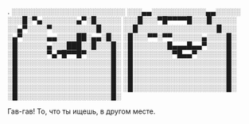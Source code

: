 
.
░░░░░░░░░░░░░░░░░░░░░░░
░░░▄▄░░░░░░░░░░░▄▄░░░░░
░░░█░▀▄░░░░░░░▄▀░█░░░░░
░░░█░░░▀█▀▀▀▀█░░░█░░░░░
░░▄▀░░░░▀░░░░░░░░░█░░░░
░░█░░░░░░░░░░░░░░░░█░░░
░▄▀░░░░░▄▄░░░░██░▄▄░█░░
░█░░░▀▀░▀▀░░░░░░▄░░░░█░
░█░░░░░░▄░░░███░░█░░░█░
░█░░░░░░░█▄▄▄█▄▄▀░░░░█░
░█░░░░░░▀▄▀█▀▀█▀░░░░░█░
░█░░░░░░░░▀█▄▄▀░░░░░░█░
░█░░░░░░░░░░░░░░░░░░░█░
░█░░░░░░░░░░░░░░░░░░░█░
░█░░░░░░░░░░░░░░░░░░░█░
░█░░░░░░░░░░░░░░░░░░░█░
░█░░░░░░░░░░░░░░░░░░░█░
░█░░░░░░░░░░░░░░░░░░░█░
░█░░░░░░░░░░░░░░░░░░░█░
░█░░░░░░░░░░░░░░░░░░░█░
░█░░░░░░░░░░░░░░░░░░░█░


Гав-гав! То, что ты ищешь, в другом месте.
